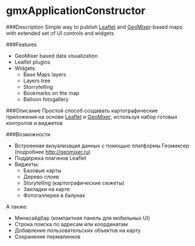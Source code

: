 # gmxApplicationConstructor

###Description
Simple way to publish [Leaflet](http://leaflet.js) and [GeoMixer](http://geomixer.ru)-based maps with extended set of UI controls and widgets

###Features
- GeoMixer based data visualization
- Lealfet plugins
- Widgets:
  - Base Maps layers
  - Layers tree
  - Storrytelling
  - Bookmarks on the map
  - Balloon fotogallery

###Описание
Простой способ создавать картографические приложения на основе [Leaflet](http://leaflet.js) и [GeoMixer](http://geomixer.ru), используя набор готовых контролов и виджетов

###Возможности
- Встроенная визуализация данных с помощью платформы Геомиксер (подробнее http://geomixer.ru)
- Поддержка плагинов Leaflet
- Виджеты:
  - Базовые карты
  - Дерево слоев
  - Storytelling (картографические сюжеты)
  - Закладки на карте
  - Фотогаллерея в балунах

А также:
- Минисайдбар (компактная панель для мобильных UI)
- Строка поиска по адресам или координатам
- Добавление пользовательских объектов на карту
- Сохранение пермалинков
